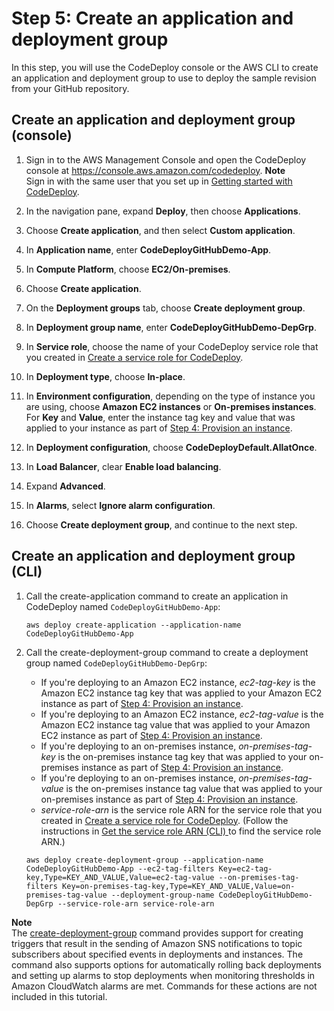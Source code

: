 # Step 5: Create an application and deployment group<a name="tutorials-github-create-application"></a>

In this step, you will use the CodeDeploy console or the AWS CLI to create an application and deployment group to use to deploy the sample revision from your GitHub repository\.



## Create an application and deployment group \(console\)<a name="tutorials-github-create-application-console"></a>

1. Sign in to the AWS Management Console and open the CodeDeploy console at [https://console\.aws\.amazon\.com/codedeploy](https://console.aws.amazon.com/codedeploy)\.
**Note**  
Sign in with the same user that you set up in [Getting started with CodeDeploy](getting-started-codedeploy.md)\.

1. In the navigation pane, expand **Deploy**, then choose **Applications**\.

   

1. Choose **Create application**, and then select **Custom application**\.

1. In **Application name**, enter **CodeDeployGitHubDemo\-App**\.

1. In **Compute Platform**, choose **EC2/On\-premises**\.

1. Choose **Create application**\.

1. On the **Deployment groups** tab, choose **Create deployment group**\.

1. In **Deployment group name**, enter **CodeDeployGitHubDemo\-DepGrp**\.

1. In **Service role**, choose the name of your CodeDeploy service role that you created in [Create a service role for CodeDeploy](getting-started-create-service-role.md)\.

1. In **Deployment type**, choose **In\-place**\.

1. In **Environment configuration**, depending on the type of instance you are using, choose **Amazon EC2 instances** or **On\-premises instances**\. For **Key** and **Value**, enter the instance tag key and value that was applied to your instance as part of [Step 4: Provision an instance](tutorials-github-provision-instance.md)\.

1. In **Deployment configuration**, choose **CodeDeployDefault\.AllatOnce**\.

1. In **Load Balancer**, clear **Enable load balancing**\.

1. Expand **Advanced**\.

1. In **Alarms**, select **Ignore alarm configuration**\.

1. Choose **Create deployment group**, and continue to the next step\. 

## Create an application and deployment group \(CLI\)<a name="tutorials-github-create-application-cli"></a>

1. Call the create\-application command to create an application in CodeDeploy named `CodeDeployGitHubDemo-App`:

   ```
   aws deploy create-application --application-name CodeDeployGitHubDemo-App
   ```

1. Call the create\-deployment\-group command to create a deployment group named `CodeDeployGitHubDemo-DepGrp`:
   + If you're deploying to an Amazon EC2 instance, *ec2\-tag\-key* is the Amazon EC2 instance tag key that was applied to your Amazon EC2 instance as part of [Step 4: Provision an instance](tutorials-github-provision-instance.md)\.
   + If you're deploying to an Amazon EC2 instance, *ec2\-tag\-value* is the Amazon EC2 instance tag value that was applied to your Amazon EC2 instance as part of [Step 4: Provision an instance](tutorials-github-provision-instance.md)\.
   + If you're deploying to an on\-premises instance, *on\-premises\-tag\-key* is the on\-premises instance tag key that was applied to your on\-premises instance as part of [Step 4: Provision an instance](tutorials-github-provision-instance.md)\.
   + If you're deploying to an on\-premises instance, *on\-premises\-tag\-value* is the on\-premises instance tag value that was applied to your on\-premises instance as part of [Step 4: Provision an instance](tutorials-github-provision-instance.md)\.
   + *service\-role\-arn* is the service role ARN for the service role that you created in [Create a service role for CodeDeploy](getting-started-create-service-role.md)\. \(Follow the instructions in [Get the service role ARN \(CLI\) ](getting-started-create-service-role.md#getting-started-get-service-role-cli) to find the service role ARN\.\)

   ```
   aws deploy create-deployment-group --application-name CodeDeployGitHubDemo-App --ec2-tag-filters Key=ec2-tag-key,Type=KEY_AND_VALUE,Value=ec2-tag-value --on-premises-tag-filters Key=on-premises-tag-key,Type=KEY_AND_VALUE,Value=on-premises-tag-value --deployment-group-name CodeDeployGitHubDemo-DepGrp --service-role-arn service-role-arn
   ```
**Note**  
The [create\-deployment\-group](https://docs.aws.amazon.com/cli/latest/reference/deploy/create-deployment-group.html) command provides support for creating triggers that result in the sending of Amazon SNS notifications to topic subscribers about specified events in deployments and instances\. The command also supports options for automatically rolling back deployments and setting up alarms to stop deployments when monitoring thresholds in Amazon CloudWatch alarms are met\. Commands for these actions are not included in this tutorial\.